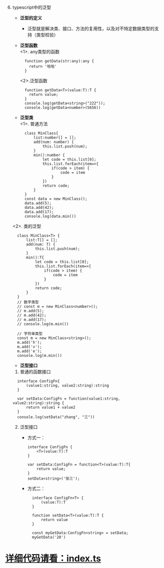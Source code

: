 6. typescript中的泛型
   * **泛型的定义**
      * 泛型就是解决类、接口、方法的复用性，以及对不特定数据类型的支持（类型校验）

   * **泛型函数**   
      <1>. any类型的函数
      ```
        function getData(str:any):any {
          return '哈哈'
        }
      ```

      <2>.泛型函数
      ```
        function getData<T>(value:T):T {
          return value;
        }
        console.log(getData<string>("222"));
        console.log(getData<number>(5656))
      ``` 

   * **泛型类**    
    <1>. 普通方法
      ```
        class MinClass{
            list:number[] = [];
            add(num: number) {
                this.list.push(num);
            }
            min():number {
                let code = this.list[0];
                this.list.forEach(item=>{
                    if(code > item) {
                        code = item
                    }
                })
                return code;
            }
        }
        const data = new MinClass();
        data.add(5);
        data.add(42);
        data.add(17);
        console.log(data.min()) 
      ```

    <2>. 类的泛型
      ```
        class MinClass<T> {
            list:T[] = [];
            add(num: T) {
                this.list.push(num);
            }
            min():T{
                let code = this.list[0];
                this.list.forEach(item=>{
                    if(code > item) {
                        code = item
                    }
                })
                return code;
            }
        }
        // 数字类型
        // const m = new MinClass<number>();
        // m.add(5);
        // m.add(42);
        // m.add(17);
        // console.log(m.min()) 

        // 字符串类型
        const m = new MinClass<string>();
        m.add('h');
        m.add('v');
        m.add('e');
        console.log(m.min())
      ```

   * **泛型接口**
    1. 普通的函数接口
      ```
        interface ConfigFn{
            (value1:string, value2:string):string
        }

        var setData:ConfigFn = function(value1:string, value2:string):string {
            return value1 + value2
        }
        console.log(setData("zhang", "三")) 
      ```

    2. 泛型接口
        * 方式一：
          ```
          interface ConfigFn {
              <T>(value:T):T
          }

          var setData:ConfigFn = function<T>(value:T):T{
              return value;
          }
          setData<string>('张三'); 
          ```

        * 方式二：
          ```
            interface ConfigFn<T> {
                (value:T):T
            }

            function setData<T>(value:T):T {
                return value
            }

            const myGetData:ConfigFn<string> = setData;
            myGetData('20')
          ```


# [详细代码请看：index.ts](index.ts)